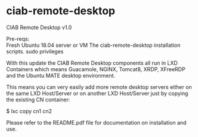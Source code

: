# ciab-remote-desktop
CIAB Remote Desktop v1.0 

Pre-reqs:  
Fresh Ubuntu 18.04 server or VM
The ciab-remote-desktop installation scripts.
sudo privileges
 
With this update the CIAB Remote Desktop components all run in LXD Containers which means Guacamole, NGINX, Tomcat8, XRDP, XFreeRDP and the Ubuntu MATE desktop environment.

This means you can very easily add more remote desktop servers either on the same LXD Host/Server or on another LXD Host/Server just by copying the existing CN container:

$ lxc copy cn1 cn2 

Please refer to the README.pdf file for documentation on installation and use.
 
